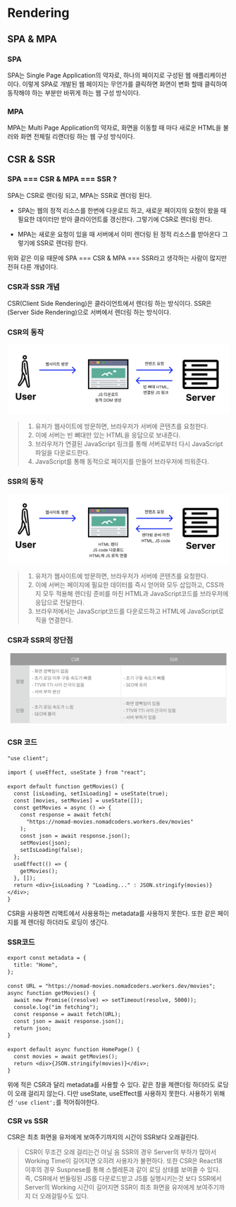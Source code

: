 # Rendering

## SPA & MPA

### SPA

SPA는 Single Page Application의 약자로, 하나의 페이지로 구성된 웹 애플리케이션이다. 이렇게 SPA로 개발된 웹 페이지는 무언가를 클릭하면 화면이 변화 할때 클릭하여 동작해야 하는 부분만 바뀌게 하는 웹 구성 방식이다.

### MPA

MPA는 Multi Page Application의 약자로, 화면을 이동할 때 마다 새로운 HTML을 불러와 화면 전체릴 리랜더링 하는 웹 구성 방식이다.

## CSR & SSR

### SPA === CSR & MPA === SSR ?

SPA는 CSR로 렌더링 되고, MPA는 SSR로 렌더링 된다.

- SPA는 웹의 정적 리소스를 한번에 다운로드 하고, 새로운 페이지의 요청이 왔을 때 필요한 데이터만 받아 클라이언트를 갱신한다. 그렇기에 CSR로 렌더링 한다.

- MPA는 새로운 요청이 있을 때 서버에서 이미 렌더링 된 정적 리소스를 받아온다 그렇기에 SSR로 렌더링 한다.

위와 같은 이유 때문에 SPA === CSR & MPA === SSR라고 생각하는 사람이 많지만 전혀 다른 개념이다.

### CSR과 SSR 개념

CSR(Client Side Rendering)은 클라이언트에서 렌더링 하는 방식이다. SSR은(Server Side Rendering)으로 서버에서 렌더링 하는 방식이다.

### CSR의 동작

![alt text](./img/CSR.png)

> 1.  유저가 웹사이트에 방문하면, 브라우저가 서버에 콘텐츠를 요청한다.
> 2.  이에 서버는 빈 뼈대만 있는 HTML을 응답으로 보내준다.
> 3.  브라우저가 연결된 JavaScript 링크를 통해 서버로부터 다시 JavaScript 파일을 다운로드한다.
> 4.  JavaScript를 통해 동적으로 페이지를 만들어 브라우저에 띄워준다.

### SSR의 동작

![alt text](./img/SSR.png)

> 1.  유저가 웹사이트에 방문하면, 브라우저가 서버에 콘텐츠를 요청한다.
> 2.  이에 서버는 페이지에 필요한 데이터를 즉시 얻어와 모두 삽입하고, CSS까지 모두 적용해 렌더링 준비를 마친 HTML과 JavaScript코드를 브라우저에 응답으로 전달한다.
> 3.  브라우저에서는 JavaScript코드를 다운로드하고 HTML에 JavaScript로직을 연결한다.

### CSR과 SSR의 장단점

![alt text](./img/CSR&SSR.png)

### CSR 코드

```tsx
"use client";

import { useEffect, useState } from "react";

export default function getMovies() {
  const [isLoading, setIsLoading] = useState(true);
  const [movies, setMovies] = useState([]);
  const getMovies = async () => {
    const response = await fetch(
      "https://nomad-movies.nomadcoders.workers.dev/movies"
    );
    const json = await response.json();
    setMovies(json);
    setIsLoading(false);
  };
  useEffect(() => {
    getMovies();
  }, []);
  return <div>{isLoading ? "Loading..." : JSON.stringify(movies)}</div>;
}
```

CSR을 사용하면 리액트에서 사용용하는 metadata를 사용하지 못한다. 또한 같은 페이지를 제 렌더링 하더라도 로딩이 생긴다.

### SSR코드

```tsx
export const metadata = {
  title: "Home",
};

const URL = "https://nomad-movies.nomadcoders.workers.dev/movies";
async function getMovies() {
  await new Promise((resolve) => setTimeout(resolve, 5000));
  console.log("im fetching");
  const response = await fetch(URL);
  const json = await response.json();
  return json;
}

export default async function HomePage() {
  const movies = await getMovies();
  return <div>{JSON.stringify(movies)}</div>;
}
```

위에 적은 CSR과 달리 metadata를 사용할 수 있다. 같은 창을 제랜더링 하더라도 로딩이 오래 걸리지 않는다. 다만 useState, useEffect를 사용하지 못한다. 사용하기 위해선 `'use client';`를 적어줘야한다.

### CSR vs SSR

CSR은 최초 화면을 유저에게 보여주기까지의 시간이 SSR보다 오래걸린다.

> CSR이 무조건 오래 걸리는건 아닐 음 SSR의 경우 Server의 부하가 많아서 Working Time이 길어지면 오히려 사용자가 불편하다.
> 또한 CSR은 React18 이후의 경우 Suspnese를 통해 스켈레톤과 같이 로딩 상태를 보여줄 수 있다.
> 즉, CSR에서 번들링된 JS를 다운로드받고 JS를 실행시키는것 보다 SSR에서 Server의 Working 시간이 길어지면 SSR이 최초 화면을 유저에게 보여주기까지 더 오래걸릴수도 있다.
